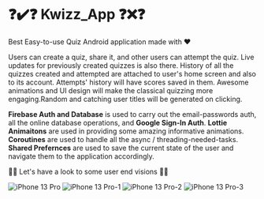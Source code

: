 # ❓✔️❓ Kwizz_App ❓❌❓

Best Easy-to-use Quiz Android application made with ❤️

Users can create a quiz, share it, and other users can attempt the quiz. Live updates for previously created quizzes is also there.
History of all the quizzes created and attempted are attached to user's home screen and also to its account. Attempts' history will 
have scores saved in them.
Awesome animations and UI design will make the classical quizzing more engaging.Random and catching user titles will be generated on clicking.

**Firebase Auth and Database** is used to carry out the email-passwords auth, all the online database operations, and **Google Sign-In Auth**.
**Lottie Animaitons** are used in providing some amazing informative animations. **Coroutines** are used to handle all the async / threading-needed-tasks.
**Shared Prefernces** are used to save the current state of the user and navigate them to the application accordingly.

👀👀 Let's have a look to some user end visions 👀👀

![iPhone 13 Pro](https://user-images.githubusercontent.com/91238510/186233628-3b5e94aa-f91e-4241-b581-8b4d4a815907.png)
![iPhone 13 Pro-1](https://user-images.githubusercontent.com/91238510/186233646-918be0c5-b94c-43cf-a215-eb380a7461a5.png)
![iPhone 13 Pro-2](https://user-images.githubusercontent.com/91238510/186233650-02dc00fb-ff18-42d3-b150-e75965a72de0.png)
![iPhone 13 Pro-3](https://user-images.githubusercontent.com/91238510/186233653-54c2f35a-26bf-4caa-b2e5-44e38968ef2c.png)
